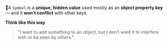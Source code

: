  📌A `Symbol` is a **unique, hidden value** used mostly as an **object property key** — 
 and it **won’t conflict** with other keys.

**Think like this way**
> "I want to add something to an object, but I don’t want it to interfere with or be seen by others."

